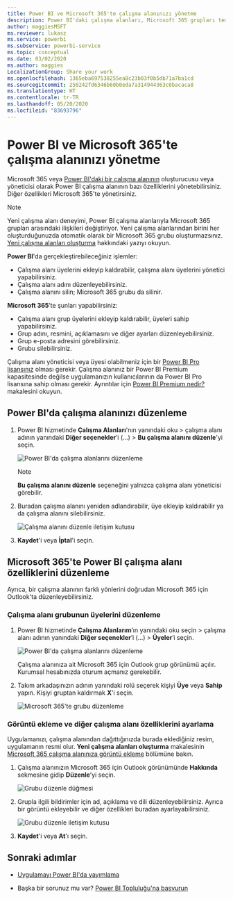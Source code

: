```yaml
---
title: Power BI ve Microsoft 365'te çalışma alanınızı yönetme
description: Power BI'daki çalışma alanları, Microsoft 365 grupları temel alınarak oluşturulmuş bir işbirliği deneyimi sunar. Çalışma alanlarınızı hem Power BI'da hem de Microsoft 365'te yönetebilirsiniz.
author: maggiesMSFT
ms.reviewer: lukasz
ms.service: powerbi
ms.subservice: powerbi-service
ms.topic: conceptual
ms.date: 03/02/2020
ms.author: maggies
LocalizationGroup: Share your work
ms.openlocfilehash: 1365eba697538255ea8c23b03f0b5db71a7ba1cd
ms.sourcegitcommit: 250242fd6346b60b0eda7a314944363c0bacaca8
ms.translationtype: HT
ms.contentlocale: tr-TR
ms.lasthandoff: 05/20/2020
ms.locfileid: "83693796"
---
```

# <a name="manage-your-workspace-in-power-bi-and-microsoft-365"></a>Power BI ve Microsoft 365'te çalışma alanınızı yönetme

Microsoft 365 veya [Power BI'daki bir çalışma alanının](service-create-distribute-apps.md) oluşturucusu veya yöneticisi olarak Power BI çalışma alanının bazı özelliklerini yönetebilirsiniz. Diğer özellikleri Microsoft 365'te yönetirsiniz.

> [!NOTE]
> Yeni çalışma alanı deneyimi, Power BI çalışma alanlarıyla Microsoft 365 grupları arasındaki ilişkileri değiştiriyor. Yeni çalışma alanlarından birini her oluşturduğunuzda otomatik olarak bir Microsoft 365 grubu oluşturmazsınız. [Yeni çalışma alanları oluşturma](service-create-the-new-workspaces.md) hakkındaki yazıyı okuyun.

**Power BI**'da gerçekleştirebileceğiniz işlemler:

* Çalışma alanı üyelerini ekleyip kaldırabilir, çalışma alanı üyelerini yönetici yapabilirsiniz.
* Çalışma alanı adını düzenleyebilirsiniz.
* Çalışma alanını silin; Microsoft 365 grubu da silinir.

**Microsoft 365**’te şunları yapabilirsiniz:

* Çalışma alanı grup üyelerini ekleyip kaldırabilir, üyeleri sahip yapabilirsiniz.
* Grup adını, resmini, açıklamasını ve diğer ayarları düzenleyebilirsiniz.
* Grup e-posta adresini görebilirsiniz.
* Grubu silebilirsiniz.

Çalışma alanı yöneticisi veya üyesi olabilmeniz için bir [Power BI Pro lisansınız](../fundamentals/service-features-license-type.md) olması gerekir. Çalışma alanınız bir Power BI Premium kapasitesinde değilse uygulamanızın kullanıcılarının da Power BI Pro lisansına sahip olması gerekir. Ayrıntılar için [Power BI Premium nedir?](../admin/service-premium-what-is.md) makalesini okuyun.

## <a name="edit-your-workspace-in-power-bi"></a>Power BI'da çalışma alanınızı düzenleme

1. Power BI hizmetinde **Çalışma Alanları**'nın yanındaki oku > çalışma alanı adının yanındaki **Diğer seçenekler**’i (…) > **Bu çalışma alanını düzenle**'yi seçin.

   ![Power BI'da çalışma alanlarını düzenleme](media/service-manage-app-workspace-in-power-bi-and-office-365/power-bi-app-ellipsis.png)

   > [!NOTE]
   > **Bu çalışma alanını düzenle** seçeneğini yalnızca çalışma alanı yöneticisi görebilir.

1. Buradan çalışma alanını yeniden adlandırabilir, üye ekleyip kaldırabilir ya da çalışma alanını silebilirsiniz.

   ![Çalışma alanını düzenle iletişim kutusu](media/service-manage-app-workspace-in-power-bi-and-office-365/power-bi-app-edit-workspace.png)

1. **Kaydet**'i veya **İptal**'i seçin.

## <a name="edit-power-bi-workspace-properties-in-microsoft-365"></a>Microsoft 365'te Power BI çalışma alanı özelliklerini düzenleme

Ayrıca, bir çalışma alanının farklı yönlerini doğrudan Microsoft 365 için Outlook'ta düzenleyebilirsiniz.

### <a name="edit-the-members-of-the-workspace-group"></a>Çalışma alanı grubunun üyelerini düzenleme

1. Power BI hizmetinde **Çalışma Alanlarım**’ın yanındaki oku seçin > çalışma alanı adının yanındaki **Diğer seçenekler**’i (...) > **Üyeler**’i seçin.

   ![Power BI'da çalışma alanlarını düzenleme](media/service-manage-app-workspace-in-power-bi-and-office-365/power-bi-app-ellipsis-members.png)

   Çalışma alanınıza ait Microsoft 365 için Outlook grup görünümü açılır. Kurumsal hesabınızda oturum açmanız gerekebilir.

1. Takım arkadaşınızın adının yanındaki rolü seçerek kişiyi **Üye** veya **Sahip** yapın. Kişiyi gruptan kaldırmak **X**'i seçin.

   ![Microsoft 365'te grubu düzenleme](media/service-manage-app-workspace-in-power-bi-and-office-365/pbi_managegroupo365.png)

### <a name="add-an-image-and-set-other-workspace-properties"></a>Görüntü ekleme ve diğer çalışma alanı özelliklerini ayarlama

Uygulamanızı, çalışma alanından dağıttığınızda burada eklediğiniz resim, uygulamanın resmi olur. **Yeni çalışma alanları oluşturma** makalesinin [Microsoft 365 çalışma alanınıza görüntü ekleme](service-create-workspaces.md#add-an-image-to-your-microsoft-365-workspace-optional) bölümüne bakın.

1. Çalışma alanınızın Microsoft 365 için Outlook görünümünde **Hakkında** sekmesine gidip **Düzenle**’yi seçin.

    ![Grubu düzenle düğmesi](media/service-manage-app-workspace-in-power-bi-and-office-365/pbi_editgroupo365.png)
1. Grupla ilgili bildirimler için ad, açıklama ve dili düzenleyebilirsiniz. Ayrıca bir görüntü ekleyebilir ve diğer özellikleri buradan ayarlayabilirsiniz.

   ![Grubu düzenle iletişim kutusu](media/service-manage-app-workspace-in-power-bi-and-office-365/pbi_editgrpo365dialog.png)

1. **Kaydet**'i veya **At**'ı seçin.

## <a name="next-steps"></a>Sonraki adımlar

* [Uygulamayı Power BI'da yayımlama](service-create-distribute-apps.md)

* Başka bir sorunuz mu var? [Power BI Topluluğu'na başvurun](https://community.powerbi.com/)
